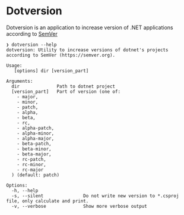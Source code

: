 # Dotversion

Dotversion is an application to increase version of .NET applications according to [SemVer](https://semver.org)

```
❯ dotversion --help
dotversion: Utility to increase versions of dotnet's projects according to SemVer (https://semver.org).

Usage:
   [options] dir [version_part]

Arguments:
  dir              Path to dotnet project
  [version_part]   Part of version (one of:
    - major,
    - minor,
    - patch,
    - alpha,
    - beta,
    - rc,
    - alpha-patch,
    - alpha-minor,
    - alpha-major,
    - beta-patch,
    - beta-minor,
    - beta-major,
    - rc-patch,
    - rc-minor,
    - rc-major
  ) (default: patch)

Options:
  -h, --help
  -s, --silent               Do not write new version to *.csproj file, only calculate and print.
  -v, --verbose              Show more verbose output

```

